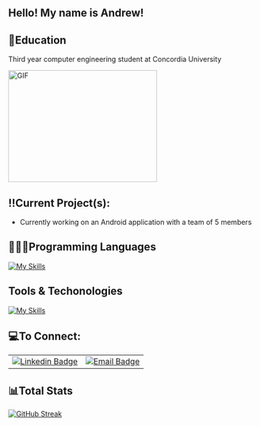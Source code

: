 ## Hello! My name is Andrew!

## 📒Education 
Third year computer engineering student at Concordia University

<img src="https://media.giphy.com/media/qgQUggAC3Pfv687qPC/giphy.gif" width="300" height="225" alt="GIF">

## ‼️Current Project(s):
- Currently working on an Android application with a team of 5 members


## 👨🏼‍💻Programming Languages
[![My Skills](https://skillicons.dev/icons?i=cpp,react,js,cs,java,matlab&perline=7)]()

## Tools & Techonologies
[![My Skills](https://skillicons.dev/icons?i=idea,androidstudio,vscode,visualstudio,arduino&perline=7)]()

## 💻To Connect:
<table>
  <tr>
    <td align="center">
      <a href="https://www.linkedin.com/in/andrewchebli">
        <img src="https://img.shields.io/badge/LinkedIn-Connect%20with%20Me-0078D4?style=flat-square&logo=Linkedin&logoColor=white" alt="Linkedin Badge">
      </a>
    </td>
    <td align="center">
      <a href="mailto:andrew.chebli@outlook.com">
        <img src="https://img.shields.io/badge/Email-Email%20Me-0078D4?style=flat-square&logo=microsoft-outlook&logoColor=white" alt="Email Badge">
      </a>
    </td>
  </tr>
</table>






## 📊Total Stats

[![GitHub Streak](https://github-readme-streak-stats.herokuapp.com/?user=andrewchebli&theme=vue)](https://git.io/streak-stats&theme=vue)


<!--
<details>

  <summary>📊Monthly Stats</summary>

![Andrew's monthly github activity graph](https://github-readme-activity-graph.vercel.app/graph?username=andrewchebli&theme=nord)
  
</details>
--!>

<!--
# stats
[![Andrew's GitHub stats](https://github-readme-stats.vercel.app/api?username=andrewchebli)](https://github.com/andrewchebli/github-readme-stats)
trying the update stats--!>


